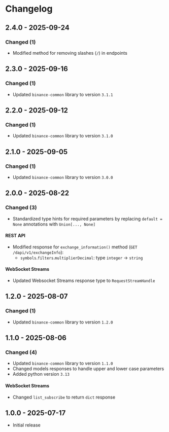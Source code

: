 # Changelog

## 2.4.0 - 2025-09-24

### Changed (1)

- Modified method for removing slashes (`/`) in endpoints

## 2.3.0 - 2025-09-16

### Changed (1)

- Updated `binance-common` library to version `3.1.1`

## 2.2.0 - 2025-09-12

### Changed (1)

- Updated `binance-common` library to version `3.1.0`

## 2.1.0 - 2025-09-05

### Changed (1)

- Updated `binance-common` library to version `3.0.0`

## 2.0.0 - 2025-08-22

### Changed (3)

- Standardized type hints for required parameters by replacing `default = None` annotations with `Union[..., None]`

#### REST API

- Modified response for `exchange_information()` method (`GET /dapi/v1/exchangeInfo`):
  - `symbols`.`filters`.`multiplierDecimal`: type `integer` → `string`

#### WebSocket Streams

- Updated Websocket Streams response type to `RequestStreamHandle`

## 1.2.0 - 2025-08-07

### Changed (1)

- Updated `binance-common` library to version `1.2.0`

## 1.1.0 - 2025-08-06

### Changed (4)

- Updated `binance-common` library to version `1.1.0`
- Changed models responses to handle upper and lower case parameters
- Added python version `3.13`

#### WebSocket Streams

- Changed `list_subscribe` to return `dict` response

## 1.0.0 - 2025-07-17

- Initial release
